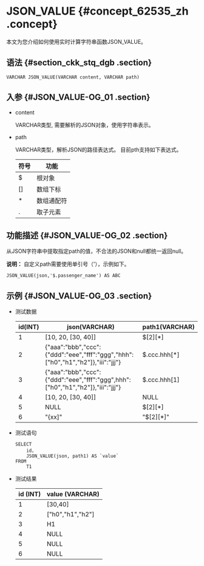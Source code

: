 # JSON\_VALUE {#concept_62535_zh .concept}

本文为您介绍如何使用实时计算字符串函数JSON\_VALUE。

## 语法 {#section_ckk_stq_dgb .section}

``` {#codeblock_maw_3yj_tsz .language-sql}
VARCHAR JSON_VALUE(VARCHAR content, VARCHAR path)
```

## 入参 {#JSON_VALUE-OG_01 .section}

-   content

    VARCHAR类型, 需要解析的JSON对象，使用字符串表示。

-   path

    VARCHAR类型，解析JSON的路径表达式。 目前pth支持如下表达式。

    |符号|功能|
    |--|--|
    |$|根对象|
    |\[\]|数组下标|
    |\*|数组通配符|
    |.|取子元素|


## 功能描述 {#JSON_VALUE-OG_02 .section}

从JSON字符串中提取指定path的值，不合法的JSON和null都统一返回null。

**说明：** 自定义path需要使用单引号（'），示例如下。

``` {#codeblock_9iv_9ou_u7r}
JSON_VALUE(json,'$.passenger_name') AS ABC
```

## 示例 {#JSON_VALUE-OG_03 .section}

-   测试数据

    |id\(INT\)|json\(VARCHAR\)|path1\(VARCHAR\)|
    |---------|---------------|----------------|
    |1|\[10, 20, \[30, 40\]\]|$\[2\]\[\*\]|
    |2|\{"aaa":"bbb","ccc":\{"ddd":"eee","fff":"ggg","hhh":\["h0","h1","h2"\]\},"iii":"jjj"\}|$.ccc.hhh\[\*\]|
    |3|\{"aaa":"bbb","ccc":\{"ddd":"eee","fff":"ggg",hhh":\["h0","h1","h2"\]\},"iii":"jjj"\}|$.ccc.hhh\[1\]|
    |4|\[10, 20, \[30, 40\]\]|NULL|
    |5|NULL|$\[2\]\[\*\]|
    |6|"\{xx\]"|"$\[2\]\[\*\]"|

-   测试语句

    ``` {#codeblock_d1b_r8i_fgw .language-sql}
    SELECT 
        id，
        JSON_VALUE(json, path1) AS `value`
    FROM 
        T1
    ```

-   测试结果

    |id \(INT\)|value \(VARCHAR\)|
    |----------|-----------------|
    |1|\[30,40\]|
    |2|\["h0","h1","h2"\]|
    |3|H1|
    |4|NULL|
    |5|NULL|
    |6|NULL|


